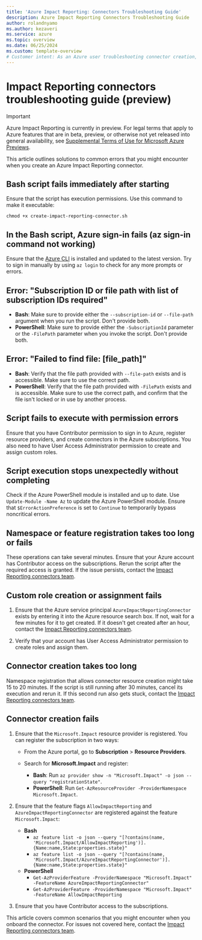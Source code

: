 ```yaml
---
title: 'Azure Impact Reporting: Connectors Troubleshooting Guide'
description: Azure Impact Reporting Connectors Troubleshooting Guide 
author: rolandnyamo
ms.author: kezaveri
ms.service: azure 
ms.topic: overview
ms.date: 06/25/2024
ms.custom: template-overview
# Customer intent: As an Azure user troubleshooting connector creation, I want guidance on solving common errors so that I can successfully create and manage Impact Reporting Connectors without delays or issues.
---
```


# Impact Reporting connectors troubleshooting guide (preview)

> [!IMPORTANT]
> Azure Impact Reporting is currently in preview. For legal terms that apply to Azure features that are in beta, preview, or otherwise not yet released into general availability, see [Supplemental Terms of Use for Microsoft Azure Previews](https://azure.microsoft.com/support/legal/preview-supplemental-terms/).

This article outlines solutions to common errors that you might encounter when you create an Azure Impact Reporting connector.

## Bash script fails immediately after starting

Ensure that the script has execution permissions. Use this command to make it executable:

`chmod +x create-impact-reporting-connector.sh`

## In the Bash script, Azure sign-in fails (az sign-in command not working)

Ensure that the [Azure CLI](/cli/azure) is installed and updated to the latest version. Try to sign in manually by using `az login` to check for any more prompts or errors.

## Error: "Subscription ID or file path with list of subscription IDs required"

- **Bash**: Make sure to provide either the `--subscription-id` or `--file-path` argument when you run the script. Don't provide both. <br>
- **PowerShell**: Make sure to provide either the `-SubscriptionId` parameter or the `-FilePath` parameter when you invoke the script. Don't provide both.

## Error: "Failed to find file: [file_path]"

- **Bash**: Verify that the file path provided with `--file-path` exists and is accessible. Make sure to use the correct path. <br>
- **PowerShell**: Verify that the file path provided with `-FilePath` exists and is accessible. Make sure to use the correct path, and confirm that the file isn't locked or in use by another process.

## Script fails to execute with permission errors

Ensure that you have Contributor permission to sign in to Azure, register resource providers, and create connectors in the Azure subscriptions. You also need to have User Access Administrator permission to create and assign custom roles.

## Script execution stops unexpectedly without completing

Check if the Azure PowerShell module is installed and up to date. Use `Update-Module -Name Az` to update the Azure PowerShell module. Ensure that `$ErrorActionPreference` is set to `Continue` to temporarily bypass noncritical errors.

## Namespace or feature registration takes too long or fails

These operations can take several minutes. Ensure that your Azure account has Contributor access on the subscriptions. Rerun the script after the required access is granted. If the issue persists, contact the [Impact Reporting connectors team](mailto:impactrp-preview@microsoft.com).

## Custom role creation or assignment fails

1. Ensure that the Azure service principal `AzureImpactReportingConnector` exists by entering it into the Azure resource search box. If not, wait for a few minutes for it to get created. If it doesn't get created after an hour, contact the [Impact Reporting connectors team](mailto:impactrp-preview@microsoft.com).

1. Verify that your account has User Access Administrator permission to create roles and assign them.

## Connector creation takes too long

Namespace registration that allows connector resource creation might take 15 to 20 minutes. If the script is still running after 30 minutes, cancel its execution and rerun it. If this second run also gets stuck, contact the [Impact Reporting connectors team](mailto:impactrp-preview@microsoft.com).

## Connector creation fails

1. Ensure that the `Microsoft.Impact` resource provider is registered. You can register the subscription in two ways:

    - From the Azure portal, go to **Subscription** > **Resource Providers**.
    - Search for **Microsoft.Impact** and register:

       - **Bash**: Run `az provider show -n "Microsoft.Impact" -o json --query "registrationState"`.
       - **PowerShell**: Run `Get-AzResourceProvider -ProviderNamespace Microsoft.Impact`.

1. Ensure that the feature flags `AllowImpactReporting` and `AzureImpactReportingConnector` are registered against the feature `Microsoft.Impact`:

    - **Bash**
        - `az feature list -o json --query "[?contains(name, 'Microsoft.Impact/AllowImpactReporting')].{Name:name,State:properties.state}"`
        - `az feature list -o json --query "[?contains(name, 'Microsoft.Impact/AzureImpactReportingConnector')].{Name:name,State:properties.state}"` <br>
    - **PowerShell**
        - `Get-AzProviderFeature -ProviderNamespace "Microsoft.Impact" -FeatureName AzureImpactReportingConnector"`
        - `Get-AzProviderFeature -ProviderNamespace "Microsoft.Impact" -FeatureName AllowImpactReporting` <br>
1. Ensure that you have Contributor access to the subscriptions.

This article covers common scenarios that you might encounter when you onboard the connector. For issues not covered here, contact the [Impact Reporting connectors team](mailto:impactrp-preview@microsoft.com).
